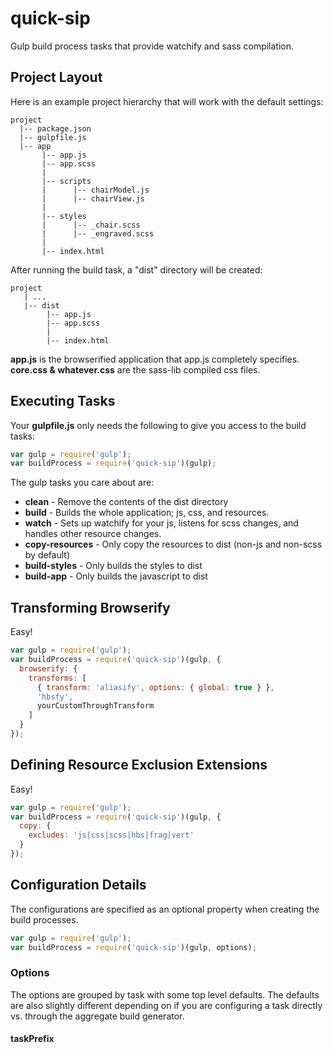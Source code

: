 # quick-sip
Gulp build process tasks that provide watchify and sass compilation.

## Project Layout
Here is an example project hierarchy that will work with the default settings:

```
project
  |-- package.json
  |-- gulpfile.js
  |-- app
       |-- app.js
       |-- app.scss
       |
       |-- scripts
       |      |-- chairModel.js
       |      |-- chairView.js
       |
       |-- styles
       |      |-- _chair.scss
       |      |-- _engraved.scss
       |
       |-- index.html
```

After running the build task, a "dist" directory will be created:
```
project
   | ...
   |-- dist
        |-- app.js
        |-- app.scss
        |
        |-- index.html
```
**app.js** is the browserified application that app.js completely specifies.
**core.css & whatever.css** are the sass-lib compiled css files.

## Executing Tasks
Your **gulpfile.js** only needs the following to give you access to the build tasks:
```javascript
var gulp = require('gulp');
var buildProcess = require('quick-sip')(gulp);
```

The gulp tasks you care about are:
- **clean** - Remove the contents of the dist directory
- **build** - Builds the whole application; js, css, and resources.
- **watch** - Sets up watchify for your js, listens for scss changes, and handles other resource changes.
- **copy-resources** - Only copy the resources to dist (non-js and non-scss by default)
- **build-styles** - Only builds the styles to dist
- **build-app** - Only builds the javascript to dist

## Transforming Browserify
Easy!
```javascript
var gulp = require('gulp');
var buildProcess = require('quick-sip')(gulp, {
  browserify: {
    transforms: [
      { transform: 'aliasify', options: { global: true } },
      'hbsfy',
      yourCustomThroughTransform
    ]
  }
});
```

## Defining Resource Exclusion Extensions
Easy!
```javascript
var gulp = require('gulp');
var buildProcess = require('quick-sip')(gulp, {
  copy: {
    excludes: 'js|css|scss|hbs|frag|vert'
  }
});
```

## Configuration Details
The configurations are specified as an optional property when creating the build processes.
```javascript
var gulp = require('gulp');
var buildProcess = require('quick-sip')(gulp, options);
```
### Options
The options are grouped by task with some top level defaults.  The defaults are also slightly different depending on if you are configuring a task directly vs. through the aggregate build generator.
#### taskPrefix
